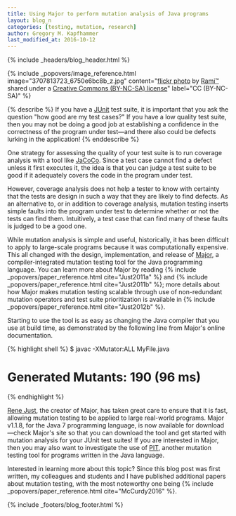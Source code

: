 ```yaml
---
title: Using Major to perform mutation analysis of Java programs
layout: blog_n
categories: [testing, mutation, research]
author: Gregory M. Kapfhammer
last_modified_at: 2016-10-12
---
```


{% include _headers/blog_header.html %}

<!-- Include header image -->
{% include _popovers/image_reference.html image="3707813723_6750e6bc8b_z.jpg" content="<a title='Speed...' href='https://flickr.com/photos/rhk313/3707813723'>flickr photo</a> by <a href='https://flickr.com/people/rhk313'>Rami™</a> shared under a <a href='https://creativecommons.org/licenses/by-nc-sa/2.0/'>Creative Commons (BY-NC-SA) license</a>" label="CC (BY-NC-SA)" %}

{% describe %}
If you have a [JUnit](http://www.junit.org) test suite, it is important that you ask the question "how good are my test
cases?" If you have a low quality test suite, then you may not be doing a good job at establishing a confidence in the
correctness of the program under test&mdash;and there also could be defects lurking in the application!
{% enddescribe %}

One strategy for assessing the quality of your test suite is to run coverage analysis with a tool like
[JaCoCo](http://www.eclemma.org/jacoco/).  Since a test case cannot find a defect unless it first executes it, the idea
is that you can judge a test suite to be good if it adequately covers the code in the program under test.

However, coverage analysis does not help a tester to know with certainty that the tests are design in such a way that
they are likely to find defects.  As an alternative to, or in addition to coverage analysis, mutation testing inserts
simple faults into the program under test to determine whether or not the tests can find them.  Intuitively, a test case
that can find many of these faults is judged to be a good one.

<p>
While mutation analysis is simple and useful, historically, it has been difficult to apply to large-scale programs
because it was computationally expensive. This all changed with the design, implementation, and release of <a
href="http://www.mutation-testing.org">Major</a>, a compiler-integrated mutation testing tool for the Java programming
language. You can learn more about Major by reading {% include _popovers/paper_reference.html cite="Just2011a" %} and {%
include _popovers/paper_reference.html cite="Just2011b" %}; more details about how Major makes mutation testing
scalable through use of non-redundant mutation operators and test suite prioritization is available in {% include
_popovers/paper_reference.html cite="Just2012b" %}.
</p>

Starting to use the tool is as easy as changing the Java compiler that you use at build time, as demonstrated by the
following line from Major's online documentation.

{% highlight shell %}
$ javac -XMutator:ALL MyFile.java
# Generated Mutants: 190 (96 ms)
{% endhighlight %}

[Rene Just](https://people.cs.umass.edu/~rjust/), the creator of Major, has taken great care to ensure that it is fast,
allowing mutation testing to be applied to large real-world programs. Major v1.1.8, for the Java 7 programming language,
is now available for download&mdash;check Major's site so that you can download the tool and get started with mutation
analysis for your JUnit test suites! If you are interested in Major, then you may also want to investigate the use of
[PIT](http://pitest.org/), another mutation testing tool for programs written in the Java language.

<p>
Interested in learning more about this topic? Since this blog post was first written, my colleagues and students and I
have published additional papers about mutation testing, with the most noteworthy one being {% include
_popovers/paper_reference.html cite="McCurdy2016" %}.
</p>

{% include _footers/blog_footer.html %}

